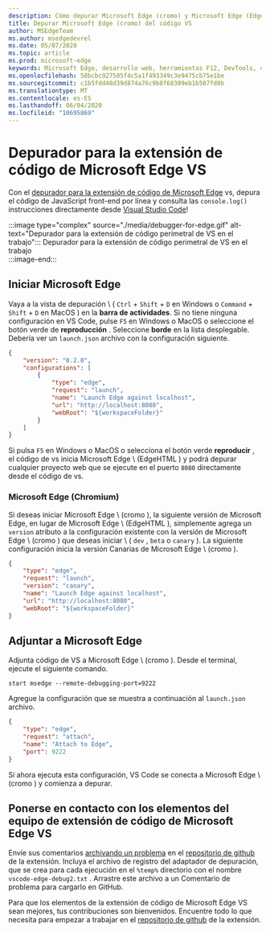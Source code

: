 ```yaml
---
description: Cómo depurar Microsoft Edge (cromo) y Microsoft Edge (EdgeHTML) desde el código de VS
title: Depurar Microsoft Edge (cromo) del código VS
author: MSEdgeTeam
ms.author: msedgedevrel
ms.date: 05/07/2020
ms.topic: article
ms.prod: microsoft-edge
keywords: Microsoft Edge, desarrollo web, herramientas F12, DevTools, código de vs, código de Visual Studio, depurador
ms.openlocfilehash: 58bcbc927505f4c5a1f493349c3e9475cb75e1be
ms.sourcegitcommit: c1b5fdd48d39d874a76c9b8f68309eb1b507fd0b
ms.translationtype: MT
ms.contentlocale: es-ES
ms.lasthandoff: 06/04/2020
ms.locfileid: "10695869"
---
```

# Depurador para la extensión de código de Microsoft Edge VS  

Con el [depurador para la extensión de código de Microsoft Edge][VisualstudioMarketplaceDebuggerMicrosoftEdge] vs, depura el código de JavaScript front-end por línea y consulta las `console.log()` instrucciones directamente desde [Visual Studio Code][VisualstudioCode]!  

:::image type="complex" source="./media/debugger-for-edge.gif" alt-text="Depurador para la extensión de código perimetral de VS en el trabajo":::
   Depurador para la extensión de código perimetral de VS en el trabajo  
:::image-end:::

<!--![Debugger for Edge VS Code extension at work][ImageGifDebuggerEdge]  -->  

## Iniciar Microsoft Edge  

Vaya a la vista de depuración \ ( `Ctrl` + `Shift` + `D` en Windows o `Command` + `Shift` + `D` en MacOS \) en la **barra de actividades**.  Si no tiene ninguna configuración en VS Code, pulse `F5` en Windows o MacOS o seleccione el botón verde de **reproducción** .  Seleccione **borde** en la lista desplegable.  Debería ver un `launch.json` archivo con la configuración siguiente.  

```json
{
    "version": "0.2.0",
    "configurations": [
        {
            "type": "edge",
            "request": "launch",
            "name": "Launch Edge against localhost",
            "url": "http://localhost:8080",
            "webRoot": "${workspaceFolder}"
        }
    ]
}
```  

Si pulsa `F5` en Windows o MacOS o selecciona el botón verde **reproducir** , el código de vs inicia Microsoft Edge \ (EdgeHTML \) y podrá depurar cualquier proyecto web que se ejecute en el puerto `8080` directamente desde el código de vs.  

### Microsoft Edge (Chromium)  

Si deseas iniciar Microsoft Edge \ (cromo \), la siguiente versión de Microsoft Edge, en lugar de Microsoft Edge \ (EdgeHTML \), simplemente agrega un `version` atributo a la configuración existente con la versión de Microsoft Edge \ (cromo \) que deseas iniciar \ ( `dev` , `beta` o `canary` \). La siguiente configuración inicia la versión Canarias de Microsoft Edge \ (cromo \).  

```json
{
    "type": "edge",
    "request": "launch",
    "version": "canary",
    "name": "Launch Edge against localhost",
    "url": "http://localhost:8080",
    "webRoot": "${workspaceFolder}"
}
```  

## Adjuntar a Microsoft Edge  

Adjunta código de VS a Microsoft Edge \ (cromo \).  Desde el terminal, ejecute el siguiente comando.  

```console
start msedge --remote-debugging-port=9222
```  

Agregue la configuración que se muestra a continuación al `launch.json` archivo.   

```json
{
    "type": "edge",
    "request": "attach",
    "name": "Attach to Edge",
    "port": 9222
}
```  

Si ahora ejecuta esta configuración, VS Code se conecta a Microsoft Edge \ (cromo \) y comienza a depurar.  

## Ponerse en contacto con los elementos del equipo de extensión de código de Microsoft Edge VS    

Envíe sus comentarios [archivando un problema][GithubMicrosoftVscodeEdgeDebug2NewIssue] en el [repositorio de github][GithubMicrosoftVscodeEdgeDebug2] de la extensión.  Incluya el archivo de registro del adaptador de depuración, que se crea para cada ejecución en el `%temp%` directorio con el nombre `vscode-edge-debug2.txt` .  Arrastre este archivo a un Comentario de problema para cargarlo en GitHub.  

Para que los elementos de la extensión de código de Microsoft Edge VS sean mejores, tus contribuciones son bienvenidos.  Encuentre todo lo que necesita para empezar a trabajar en el [repositorio de github][GithubMicrosoftVscodeEdgeDebug2] de la extensión.  


<!-- image links -->  

<!--[ImageGifDebuggerEdge]: ./media/debugger-for-edge.gif "Debugger for Edge VS Code extension in action"  -->  
[ImagePngDebuggerEdge]:./Media/Debugger-for-Edge.png "depurador para la extensión de código perimetral de VS en acción"  

<!--links -->  

[VisualstudioCode]: https://code.visualstudio.com "Código de Visual Studio"  
[VisualStudioCodeDocs]: https://code.visualstudio.com/Docs "Documentación | Código de Visual Studio"   

[GithubMicrosoftVscodeEdgeDebug2]: https://github.com/Microsoft/vscode-edge-debug2 "Microsoft/vscode-Edge-debug2 | GitHub"  
[GithubMicrosoftVscodeEdgeDebug2NewIssue]: https://github.com/Microsoft/vscode-edge-debug2/issues/new "Nuevo problema-Microsoft/vscode-Edge-debug2 | GitHub"  

[VisualstudioMarketplaceDebuggerMicrosoftEdge]: https://marketplace.visualstudio.com/items?itemName=msjsdiag.debugger-for-edge "Depurador para Microsoft Edge | Marketplace de Visual Studio"  
